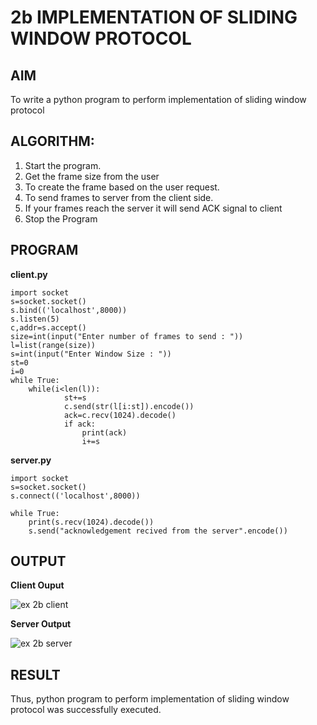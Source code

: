 # 2b IMPLEMENTATION OF SLIDING WINDOW PROTOCOL

## AIM
To write a python program to perform implementation of sliding window protocol

## ALGORITHM:
1. Start the program.
2. Get the frame size from the user
3. To create the frame based on the user request.
4. To send frames to server from the client side.
5. If your frames reach the server it will send ACK signal to client
6. Stop the Program

## PROGRAM

**client.py**
```
import socket 
s=socket.socket() 
s.bind(('localhost',8000)) 
s.listen(5) 
c,addr=s.accept() 
size=int(input("Enter number of frames to send : ")) 
l=list(range(size)) 
s=int(input("Enter Window Size : ")) 
st=0 
i=0 
while True: 
    while(i<len(l)): 
            st+=s 
            c.send(str(l[i:st]).encode()) 
            ack=c.recv(1024).decode() 
            if ack: 
                print(ack) 
                i+=s
```

**server.py**
```
import socket 
s=socket.socket() 
s.connect(('localhost',8000)) 

while True:    
    print(s.recv(1024).decode()) 
    s.send("acknowledgement recived from the server".encode())
```

## OUTPUT

**Client Ouput**

![ex 2b client](https://github.com/NaliniG007/2b_SLIDING_WINDOW_PROTOCOL/assets/148937372/146d844e-4000-4519-8691-223b119f7763)

**Server Output**

![ex 2b server](https://github.com/NaliniG007/2b_SLIDING_WINDOW_PROTOCOL/assets/148937372/1d84848d-1f37-45a9-92d0-03cb87bcec39)

## RESULT
Thus, python program to perform implementation of sliding window protocol was successfully executed.
